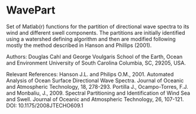 # WavePart

Set of Matlab(r) functions for the partition of directional wave spectra to its wind and different swell components. The partitions are initially identified using a watershed defining algorithm  and then are modified following mostly the method described in Hanson and Phillips (2001).

Authors:    Douglas Cahl and George Voulgaris    School of the Earth, Ocean and Environment  University of South Carolina  Columbia, SC, 29205, USA.

Relevant References:  Hanson J.L. and Philips O.M., 2001. Automated Analysis of Ocean Surface Directional  Wave Spectra. Journal of Oceanic and Atmospheric Technology, 18, 278-293.  Portilla J., Ocampo-Torres, F.J. and Monbaliu, J., 2009. Spectral Partitioning and Identification of Wind Sea and Swell.  Journal of Oceanic and Atmospheric Technology, 26, 107-121. DOI: 10.1175/2008JTECHO609.1
